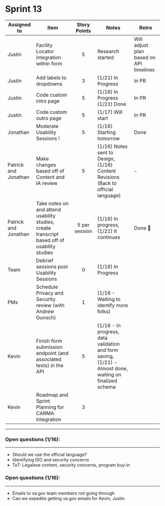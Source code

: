# Sprint 13
| Assigned to | Item | Story Points | Notes| Retro|
| --- | --- | :---: | --- | --- |
| Justin | Facility Locator integration within form |5| Research started | Will adjust plan based on API timelines |
| Justin | Add labels to dropdowns |3| (1/21) In Progress | In PR |
| Justin | Code custom intro page |5|(1/16) In Progress (1/21) Done| In PR | 
| Justin | Code custom outro page |5| (1/17) Will start| In PR |
| Jonathan | Moderate Usability Sessions ! |5| (1/16) Starting tomorrow |Done |
| Patrick and Jonathan | Make changes based off of Content and IA review |5| (1/16) Notes sent to Design, (1/16) Content Revisions (Back to official language)| - | In progress - will be added together with research findings |
| Patrick and Jonathan | Take notes on and attend usability studies, create transcript based off of usability studies|5 per session| (1/16) In progress, (1/21) It continues | Done :tada: |
| Team | Debrief sessions post Usability Sessions  |0| (1/16) In Progress |
| PMs | Schedule Privacy and Security review (with Andrew Gunsch) |1| (1/16 - Waiting to identify more folks) |
| Kevin | Finish form submission endpoint (and associated tests) in the API |5| (1/16 - In progress, data validation and form saving, (1/21) - Almost done, waiting on finalized schema |
| Kevin | Roadmap and Sprint Planning for CARMA Integration |3|

---
### Open questions (1/16):
---
- Should we use the official language?
- Identifying ISO and security concerns
- ToT: Legalese content, security concerns, program buy-in

### Open questions (1/16):
---
- Emails to va.gov team members not going through
- Can we expedite getting va.gov emails for Kevin, Justin

